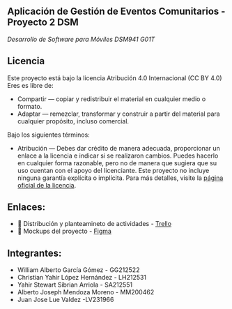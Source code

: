 ## Aplicación de Gestión de Eventos Comunitarios - Proyecto 2 DSM
_Desarrollo de Software para Móviles DSM941 G01T_

## Licencia 
Este proyecto está bajo la licencia Atribución 4.0 Internacional (CC BY 4.0)
Eres es libre de:

- Compartir — copiar y redistribuir el material en cualquier medio o formato.
- Adaptar — remezclar, transformar y construir a partir del material para cualquier propósito, incluso comercial.

Bajo los siguientes términos:
- Atribución — Debes dar crédito de manera adecuada, proporcionar un enlace a la licencia e indicar si se realizaron cambios. Puedes hacerlo en cualquier forma razonable, pero no de manera que sugiera que su uso cuentan con el apoyo del licenciante. Este proyecto no incluye ninguna garantía explícita o implícita. Para más detalles, visite la [página oficial de la licencia](https://creativecommons.org/licenses/by/4.0/deed.es
). 

## Enlaces:

- 📝 Distribución y planteamineto de actividades - [Trello](https://trello.com/invite/b/68424341623445599fe6b3cd/ATTI607e5cefd38af7b19c69b79b3d12662eF1CEF7BD/proyectodsm)
- 🌱 Mockups del proyecto - [Figma](https://www.figma.com/proto/3nvzvh2bIOwv4XfrtlHV74/Prototipos---Proyecto-DSM?node-id=0-1&t=0w9ZUrbDcaJnTmLR-1)


## Integrantes:

- William Alberto García Gómez - GG212522
- Christian Yahir López Hernández - LH212531
- Yahir Stewart Sibrian Arriola - SA212551
- Alberto Joseph Mendoza Moreno - MM200462
- Juan Jose Lue Valdez -LV231966
